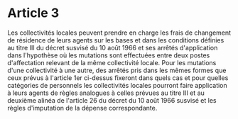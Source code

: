 # Article 3

Les collectivités locales peuvent prendre en charge les frais de changement de résidence de leurs agents sur les bases et dans les conditions définies au titre III du décret susvisé du 10 août 1966 et ses arrêtés d'application dans l'hypothèse où les mutations sont effectuées entre deux postes d'affectation relevant de la même collectivité locale. Pour les mutations d'une collectivité à une autre, des arrêtés pris dans les mêmes formes que ceux prévus à l'article 1er ci-dessus fixeront dans quels cas et pour quelles catégories de personnels les collectivités locales pourront faire application à leurs agents de règles analogues à celles prévues au titre III et au deuxième alinéa de l'article 26 du décret du 10 août 1966 susvisé et les règles d'imputation de la dépense correspondante.
